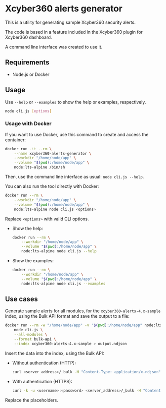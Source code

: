 # Xcyber360 alerts generator

This is a utility for generating sample Xcyber360 security alerts. 

The code is based in a feature included in the Xcyber360 plugin for Xcyber360 dashboard.

A command line interface was created to use it.

## Requirements

- Node.js or Docker

## Usage

Use `--help` or `--examples` to show the help or examples, respectively.

```sh
node cli.js [options]
```

### Usage with Docker

If you want to use Docker, use this command to create and access the container:


```sh
docker run -it --rm \
    --name xcyber360-alerts-generator \
    --workdir "/home/node/app" \
    --volume "$(pwd):/home/node/app" \
    node:lts-alpine /bin/sh
```

Then, use the command line interface as usual: `node cli.js --help`.

You can also run the tool directly with Docker:

```sh
docker run --rm \
    --workdir "/home/node/app" \
    --volume "$(pwd):/home/node/app" \
    node:lts-alpine node cli.js <options>
```

Replace `<options>` with valid CLI options.

- Show the help:

    ```sh
    docker run --rm \
        --workdir "/home/node/app" \
        --volume "$(pwd):/home/node/app" \
        node:lts-alpine node cli.js --help
    ```

- Show the examples:

    ```sh
    docker run --rm \
        --workdir "/home/node/app" \
        --volume "$(pwd):/home/node/app" \
        node:lts-alpine node cli.js --examples
    ```

## Use cases

Generate sample alerts for all modules, for the `xcyber360-alerts-4.x-sample` index, using 
the Bulk API format and save the output to a file:

```sh
docker run --rm -w "/home/node/app" -v "$(pwd):/home/node/app" node:lts-alpine \
    node cli.js \
    --all-modules \
    --format bulk-api \
    --index xcyber360-alerts-4.x-sample > output.ndjson
```

Insert the data into the index, using the Bulk API:

- Without authentication (HTTP):
    ```sh
    curl <server_address>/_bulk -H "Content-Type: application/x-ndjson" --data-binary "@output.ndjson"
    ```

- With authentication (HTTPS):
    ```sh
    curl -k -u <username>:<password> <server_address>/_bulk -H "Content-Type: application/x-ndjson" --data-binary "@output.ndjson"
    ```

Replace the placeholders.